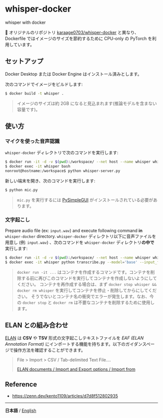 # whisper-docker
whisper with docker

:memo: オリジナルのリポジトリ [karaage0703/whisper-docker](https://github.com/karaage0703/whisper-docker) と異なり、 Dockerfile ではイメージのサイズを節約するために CPU-only の PyTorch を利用しています。

## セットアップ
Docker Desktop または Docker Engine はインストール済みとします。

次のコマンドでイメージをビルドします:

```sh
$ docker build -t whisper .
```

> イメージのサイズは約 2GB になると見込まれます(推論モデルを含まない容量です)。

## 使い方
### マイクを使った音声認識
`whisper-docker` ディレクトリで次のコマンドを実行します:

```sh
$ docker run -it -d -v $(pwd):/workspace/ --net host --name whisper whisper
$ docker exec -it whisper bash
nonroot@hostname:/workspace$ python whisper-server.py
```

新しい端末を開き、次のコマンドを実行します:

```sh
$ python mic.py
```

> `mic.py` を実行するには [PySimpleGUI](https://github.com/PySimpleGUI/PySimpleGUI) がインストールされている必要があります。

### 文字起こし
Prepare audio file (ex: `input.wav`) and execute following command **in** `whisper-docker` directory.
`whisper-docker` ディレクトリ以下に音声ファイルを用意し (例: `input.wav`) 、次のコマンドを `whisper-docker` ディレクトリ**の中で**実行します:

```sh
$ docker run -it -d -v $(pwd):/workspace/ --net host --name whisper whisper
$ docker exec -it whisper python transcribe.py --model='base' --input_file='input.wav' --output_format='tsv' --language='ja'
```

> `docker run -it ...` はコンテナを作成するコマンドです。コンテナを削除する前に再びこのコマンドを実行してコンテナを作成しないようにしてください。
> コンテナを再作成する場合は、まず `docker stop whisper && docker rm whisper` を実行してコンテナを停止・削除してからにしてください。
> そうでないとコンテナ名の衝突でエラーが発生します。なお、今の `docker stop` と `docker rm` は不要なコンテナを削除するために使用します。

## ELAN との組み合わせ
[ELAN](https://archive.mpi.nl/tla/elan) は **CSV** や **TSV** 形式の文字起こしテキストファイルを *EAF (ELAN Annotation Format)* にインポートする機能を持ちます。以下のガイダンスページで操作方法を確認することができます。

> File > Import > CSV / Tab-delimited Text File....
>
> [ELAN documents / Import and Export options / Import from](https://www.mpi.nl/tools/elan/docs/manual/index.html#Sec_Importing_CSV_Tab-delimited_Text_Files.html)

## Reference
- https://zenn.dev/kento1109/articles/d7d8f512802935

---

**日本語** / [English](README-en.md)
